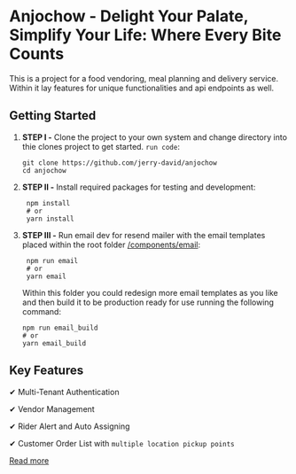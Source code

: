# Anjochow - Delight Your Palate, Simplify Your Life: Where Every Bite Counts

This is a project for a food vendoring, meal planning and delivery service. Within it lay features for unique functionalities and api endpoints as well.

## Getting Started

1. **STEP I -** Clone the project to your own system and change directory into thie clones project to get started. `run code`:

   ```shell
   git clone https://github.com/jerry-david/anjochow
   cd anjochow
   ```

2. **STEP II -** Install required packages for testing and development:

   ```shell
    npm install 
    # or
    yarn install
   ```

3. **STEP III -** Run email dev for resend mailer with the email templates placed within the root folder [/components/email](/src/components/email/):

   ```shell
    npm run email
    # or
    yarn email
   ```

    Within this folder you could redesign more email templates as you like and then build it to be production ready for use running the following command:

    ```shell
    npm run email_build
    # or
    yarn email_build
    ```

## Key Features

✔ Multi-Tenant Authentication

✔ Vendor Management

✔ Rider Alert and Auto Assigning

✔ Customer Order List with `multiple location pickup points`

[Read more](https://anjochow.com/about/features)
